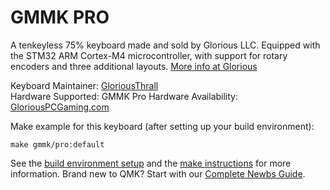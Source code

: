 # GMMK PRO

A tenkeyless 75%  keyboard made and sold by Glorious LLC. Equipped with the STM32 ARM Cortex-M4 microcontroller, with support for rotary encoders and three additional layouts. [More info at Glorious](https://www.pcgamingrace.com/products/glorious-gmmk-pro-75-barebone-black-reservation)

Keyboard Maintainer: [GloriousThrall](https://github.com/GloriousThrall)  
Hardware Supported: GMMK Pro
Hardware Availability: [GloriousPCGaming.com](https://www.pcgamingrace.com/products/glorious-gmmk-pro-75-barebone-black-reservation)

Make example for this keyboard (after setting up your build environment):

    make gmmk/pro:default

See the [build environment setup](https://docs.qmk.fm/#/getting_started_build_tools) and the [make instructions](https://docs.qmk.fm/#/getting_started_make_guide) for more information. Brand new to QMK? Start with our [Complete Newbs Guide](https://docs.qmk.fm/#/newbs).
